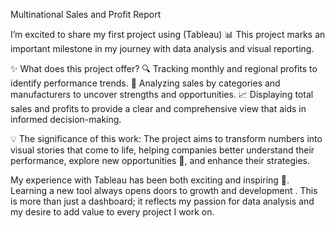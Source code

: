 Multinational Sales and Profit Report

I’m excited to share my first project using (Tableau) 📊 This project marks an important milestone in my journey with data analysis and visual reporting.

✨ What does this project offer?
🔍 Tracking monthly and regional profits to identify performance trends.
📂 Analyzing sales by categories and manufacturers to uncover strengths and opportunities.
📈 Displaying total sales and profits to provide a clear and comprehensive view that aids in informed decision-making.

💡 The significance of this work:
The project aims to transform numbers into visual stories that come to life, helping companies better understand their performance, explore new opportunities 🚀, and enhance their strategies.

My experience with Tableau has been both exciting and inspiring 💼. Learning a new tool always opens doors to growth and development . This is more than just a dashboard; it reflects my passion for data analysis and my desire to add value to every project I work on.
